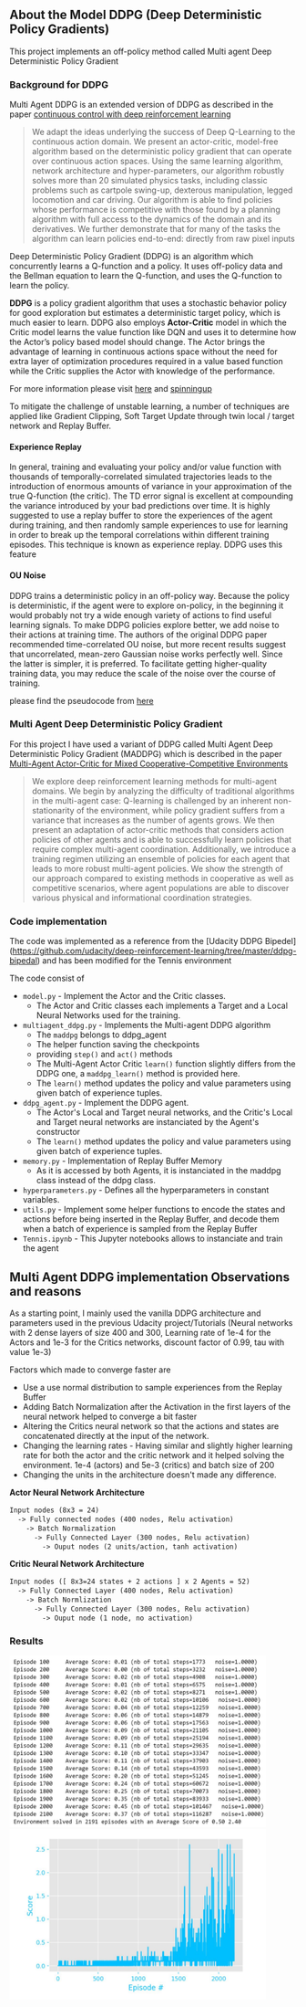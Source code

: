 ## About the Model DDPG (Deep Deterministic Policy Gradients)
This project implements an off-policy method called Multi agent Deep Deterministic Policy Gradient

### Background for DDPG
Multi Agent DDPG is an extended version of DDPG as described in the paper
[continuous control with deep reinforcement learning](https://arxiv.org/abs/1509.02971)
  > We adapt the ideas underlying the success of Deep Q-Learning to the continuous action domain. We present an actor-critic, model-free algorithm based on the deterministic policy gradient that can operate over continuous action spaces. Using the same learning algorithm, network architecture and hyper-parameters, our algorithm robustly solves more than 20 simulated physics tasks, including classic problems such as cartpole swing-up, dexterous manipulation, legged locomotion and car driving. Our algorithm is able to find policies whose performance is competitive with those found by a planning algorithm with full access to the dynamics of the domain and its derivatives. We further demonstrate that for many of the tasks the algorithm can learn policies end-to-end: directly from raw pixel inputs
  
Deep Deterministic Policy Gradient (DDPG) is an algorithm which concurrently learns a Q-function and a policy. It uses off-policy data and the Bellman equation to learn the Q-function, and uses the Q-function to learn the policy.

**DDPG** is a policy gradient algorithm that uses a stochastic behavior policy for good exploration but estimates a deterministic target policy, which is much easier to learn. DDPG also employs **Actor-Critic** model in which the Critic model learns the value function like DQN and uses it to determine how the Actor’s policy based model should change. The Actor brings the advantage of learning in continuous actions space without the need for extra layer of optimization procedures required in a value based function while the Critic supplies the Actor with knowledge of the performance.

For more information please visit [here](https://pemami4911.github.io/blog/2016/08/21/ddpg-rl.html) and [spinningup](https://spinningup.openai.com/en/latest/algorithms/ddpg.html)

To mitigate the challenge of unstable learning, a number of techniques are applied like Gradient Clipping, Soft Target Update through twin local / target network and Replay Buffer.

#### Experience Replay
In general, training and evaluating your policy and/or value function with thousands of temporally-correlated simulated trajectories leads to the introduction of enormous amounts of variance in your approximation of the true Q-function (the critic). The TD error signal is excellent at compounding the variance introduced by your bad predictions over time. It is highly suggested to use a replay buffer to store the experiences of the agent during training, and then randomly sample experiences to use for learning in order to break up the temporal correlations within different training episodes. This technique is known as experience replay. DDPG uses this feature
#### OU Noise
DDPG trains a deterministic policy in an off-policy way. Because the policy is deterministic, if the agent were to explore on-policy, in the beginning it would probably not try a wide enough variety of actions to find useful learning signals. To make DDPG policies explore better, we add noise to their actions at training time. The authors of the original DDPG paper recommended time-correlated OU noise, but more recent results suggest that uncorrelated, mean-zero Gaussian noise works perfectly well. Since the latter is simpler, it is preferred. To facilitate getting higher-quality training data, you may reduce the scale of the noise over the course of training. 

please find the pseudocode from [here](https://spinningup.openai.com/en/latest/algorithms/ddpg.html)

### Multi Agent Deep Deterministic Policy Gradient
For this project I have used a variant of DDPG called Multi Agent Deep Deterministic Policy Gradient (MADDPG) which is described in the paper [Multi-Agent Actor-Critic for Mixed Cooperative-Competitive Environments](https://arxiv.org/abs/1706.02275)
  > We explore deep reinforcement learning methods for multi-agent domains. We begin by analyzing the difficulty of traditional algorithms in the multi-agent case: Q-learning is challenged by an inherent non-stationarity of the environment, while policy gradient suffers from a variance that increases as the number of agents grows. We then present an adaptation of actor-critic methods that considers action policies of other agents and is able to successfully learn policies that require complex multi-agent coordination. Additionally, we introduce a training regimen utilizing an ensemble of policies for each agent that leads to more robust multi-agent policies. We show the strength of our approach compared to existing methods in cooperative as well as competitive scenarios, where agent populations are able to discover various physical and informational coordination strategies.
  
### Code implementation
The code was implemented as a reference from the [Udacity DDPG Bipedel] (https://github.com/udacity/deep-reinforcement-learning/tree/master/ddpg-bipedal) and has been modified for the Tennis environment

The code consist of 
* `model.py` - Implement the Actor and the Critic classes.
  - The Actor and Critic classes each implements a Target and a Local Neural Networks used for the training.
* `multiagent_ddpg.py` - Implements the Multi-agent DDPG algorithm
  - The `maddpg` belongs to ddpg_agent
  - The helper function saving the checkpoints
  - providing `step()` and `act()` methods
  - The Multi-Agent Actor Critic `learn()` function slightly differs from the DDPG one, a `maddpg_learn()` method is provided here.
  - The `learn()` method updates the policy and value parameters using given batch of experience tuples.
* `ddpg_agent.py` - Implement the DDPG agent.
  - The Actor's Local and Target neural networks, and the Critic's Local and Target neural networks are instanciated by the Agent's constructor
  - The `learn()` method updates the policy and value parameters using given batch of experience tuples.
* `memory.py` - Implementation of Replay Buffer Memory
  - As it is accessed by both Agents, it is instanciated in the maddpg class instead of the ddpg class.
* `hyperparameters.py`  - Defines all the hyperparameters in constant variables.
* `utils.py`  -  Implement some helper functions to encode the states and actions before being inserted in the Replay Buffer, and decode them when a batch of experience is sampled from the Replay Buffer 
* `Tennis.ipynb` - This Jupyter notebooks allows to instanciate and train the agent

## Multi Agent DDPG implementation Observations and reasons

As a starting point, I mainly used the vanilla DDPG architecture and parameters used in the previous Udacity project/Tutorials (Neural networks with 2 dense layers of size 400 and 300, Learning rate of 1e-4 for the Actors and 1e-3 for the Critics networks, discount factor of 0.99, tau with value 1e-3)

Factors which made to converge faster are 
* Use a use normal distribution to sample experiences from the Replay Buffer
* Adding Batch Normalization after the Activation in the first layers of the neural network helped to converge a bit faster 
* Altering the Critics neural network so that the actions and states are concatenated directly at the input of the network.
* Changing the learning rates - Having similar and slightly higher learning rate for both the actor and the critic network and it helped solving the environment.  1e-4 (actors) and 5e-3 (critics) and batch size of 200
* Changing the units in the architecture doesn't made any difference.

**Actor Neural Network Architecture**
```
Input nodes (8x3 = 24)
  -> Fully connected nodes (400 nodes, Relu activation)
    -> Batch Normalization
      -> Fully Connected Layer (300 nodes, Relu activation)
        -> Ouput nodes (2 units/action, tanh activation)
```

**Critic Neural Network Architecture**
```
Input nodes ([ 8x3=24 states + 2 actions ] x 2 Agents = 52) 
  -> Fully Connected Layer (400 nodes, Relu activation)
    -> Batch Normlization
      -> Fully Connected Layer (300 nodes, Relu activation)
        -> Ouput node (1 node, no activation)
```

### Results

<img src="https://github.com/karthikrajkumar/collaboration-and-competition/blob/master/images/results.JPG" data-canonical-src="https://github.com/karthikrajkumar/collaboration-and-competition/blob/master/images/results.JPG" width="450" height="300" />


<img src="https://github.com/karthikrajkumar/collaboration-and-competition/blob/master/images/results%20graphical.JPG" data-canonical-src="https://github.com/karthikrajkumar/collaboration-and-competition/blob/master/images/results%20graphical.JPG" width="450" height="300" />
